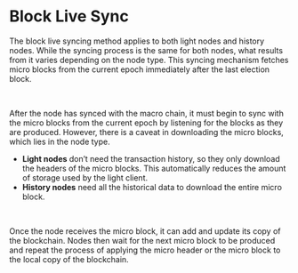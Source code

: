 # Block Live Sync

The block live syncing method applies to both light nodes and history nodes. While the syncing process is the same for both nodes, what results from it varies depending on the node type. This syncing mechanism fetches micro blocks from the current epoch immediately after the last election block.

<br/>

After the node has synced with the macro chain, it must begin to sync with the micro blocks from the current epoch by listening for the blocks as they are produced. However, there is a caveat in downloading the micro blocks, which lies in the node type.

- **Light nodes** don’t need the transaction history, so they only download the headers of the micro blocks. This automatically reduces the amount of storage used by the light client.
- **History nodes** need all the historical data to download the entire micro block.

<br/>

Once the node receives the micro block, it can add and update its copy of the blockchain. Nodes then wait for the next micro block to be produced and repeat the process of applying the micro header or the micro block to the local copy of the blockchain.
